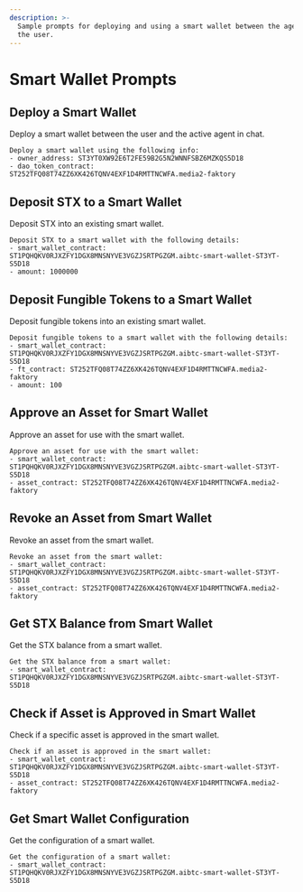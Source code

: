 ```yaml
---
description: >-
  Sample prompts for deploying and using a smart wallet between the agent and
  the user.
---
```


# Smart Wallet Prompts

## Deploy a Smart Wallet

Deploy a smart wallet between the user and the active agent in chat.

```
Deploy a smart wallet using the following info:
- owner_address: ST3YT0XW92E6T2FE59B2G5N2WNNFSBZ6MZKQS5D18
- dao_token_contract: ST252TFQ08T74ZZ6XK426TQNV4EXF1D4RMTTNCWFA.media2-faktory
```

## Deposit STX to a Smart Wallet

Deposit STX into an existing smart wallet.

```
Deposit STX to a smart wallet with the following details:
- smart_wallet_contract: ST1PQHQKV0RJXZFY1DGX8MNSNYVE3VGZJSRTPGZGM.aibtc-smart-wallet-ST3YT-S5D18
- amount: 1000000
```

## Deposit Fungible Tokens to a Smart Wallet

Deposit fungible tokens into an existing smart wallet.

```
Deposit fungible tokens to a smart wallet with the following details:
- smart_wallet_contract: ST1PQHQKV0RJXZFY1DGX8MNSNYVE3VGZJSRTPGZGM.aibtc-smart-wallet-ST3YT-S5D18
- ft_contract: ST252TFQ08T74ZZ6XK426TQNV4EXF1D4RMTTNCWFA.media2-faktory
- amount: 100
```

## Approve an Asset for Smart Wallet

Approve an asset for use with the smart wallet.

```
Approve an asset for use with the smart wallet:
- smart_wallet_contract: ST1PQHQKV0RJXZFY1DGX8MNSNYVE3VGZJSRTPGZGM.aibtc-smart-wallet-ST3YT-S5D18
- asset_contract: ST252TFQ08T74ZZ6XK426TQNV4EXF1D4RMTTNCWFA.media2-faktory
```

## Revoke an Asset from Smart Wallet

Revoke an asset from the smart wallet.

```
Revoke an asset from the smart wallet:
- smart_wallet_contract: ST1PQHQKV0RJXZFY1DGX8MNSNYVE3VGZJSRTPGZGM.aibtc-smart-wallet-ST3YT-S5D18
- asset_contract: ST252TFQ08T74ZZ6XK426TQNV4EXF1D4RMTTNCWFA.media2-faktory
```

## Get STX Balance from Smart Wallet

Get the STX balance from a smart wallet.

```
Get the STX balance from a smart wallet:
- smart_wallet_contract: ST1PQHQKV0RJXZFY1DGX8MNSNYVE3VGZJSRTPGZGM.aibtc-smart-wallet-ST3YT-S5D18
```

## Check if Asset is Approved in Smart Wallet

Check if a specific asset is approved in the smart wallet.

```
Check if an asset is approved in the smart wallet:
- smart_wallet_contract: ST1PQHQKV0RJXZFY1DGX8MNSNYVE3VGZJSRTPGZGM.aibtc-smart-wallet-ST3YT-S5D18
- asset_contract: ST252TFQ08T74ZZ6XK426TQNV4EXF1D4RMTTNCWFA.media2-faktory
```

## Get Smart Wallet Configuration

Get the configuration of a smart wallet.

```
Get the configuration of a smart wallet:
- smart_wallet_contract: ST1PQHQKV0RJXZFY1DGX8MNSNYVE3VGZJSRTPGZGM.aibtc-smart-wallet-ST3YT-S5D18
```


